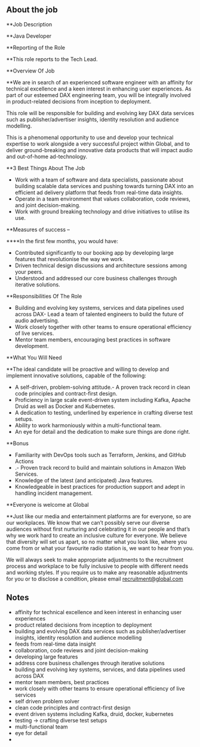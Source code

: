 ## About the job

**Job Description  
  
**Java Developer  
  
**Reporting of the Role  
  
**This role reports to the Tech Lead.  
  
**Overview Of Job  
  
**We are in search of an experienced software engineer with an affinity for technical excellence and a keen interest in enhancing user experiences. As part of our esteemed DAX engineering team, you will be integrally involved in product-related decisions from inception to deployment.  
  
This role will be responsible for building and evolving key DAX data services such as publisher/advertiser insights, identity resolution and audience modelling.  
  
This is a phenomenal opportunity to use and develop your technical expertise to work alongside a very successful project within Global, and to deliver ground-breaking and innovative data products that will impact audio and out-of-home ad-technology.  
  
**3 Best Things About The Job  
  
- Work with a team of software and data specialists, passionate about building scalable data services and pushing towards turning DAX into an efficient ad delivery platform that feeds from real-time data insights.
- Operate in a team environment that values collaboration, code reviews, and joint decision-making.
- Work with ground breaking technology and drive initiatives to utilise its use.  

**Measures of success –  
  
****In the first few months, you would have:  

- Contributed significantly to our booking app by developing large features that revolutionise the way we work.
- Driven technical design discussions and architecture sessions among your peers.
- Understood and addressed our core business challenges through iterative solutions.  

**Responsibilities Of The Role  
  
- Building and evolving key systems, services and data pipelines used across DAX- Lead a team of talented engineers to build the future of audio advertising.
- Work closely together with other teams to ensure operational efficiency of live services.
- Mentor team members, encouraging best practices in software development.  


**What You Will Need  
  
**The ideal candidate will be proactive and willing to develop and implement innovative solutions, capable of the following:  
  

- A self-driven, problem-solving attitude.- A proven track record in clean code principles and contract-first design.
- Proficiency in large scale event-driven system including Kafka, Apache Druid as well as Docker and Kubernetes.
- A dedication to testing, underlined by experience in crafting diverse test setups.
- Ability to work harmoniously within a multi-functional team.
- An eye for detail and the dedication to make sure things are done right.  


**Bonus  
- Familiarity with DevOps tools such as Terraform, Jenkins, and GitHub Actions
- .- Proven track record to build and maintain solutions in Amazon Web Services.
- Knowledge of the latest (and anticipated) Java features.
- Knowledgeable in best practices for production support and adept in handling incident management.  

**Everyone is welcome at Global  
  
**Just like our media and entertainment platforms are for everyone, so are our workplaces. We know that we can’t possibly serve our diverse audiences without first nurturing and celebrating it in our people and that’s why we work hard to create an inclusive culture for everyone. We believe that diversity will set us apart, so no matter what you look like, where you come from or what your favourite radio station is, we want to hear from you.  
  
We will always seek to make appropriate adjustments to the recruitment process and workplace to be fully inclusive to people with different needs and working styles. If you require us to make any reasonable adjustments for you or to disclose a condition, please email recruitment@global.com


## Notes
- affinity for technical excellence and keen interest in enhancing user experiences
- product related decisions from inception to deployment
- building and evolving DAX data services such as publisher/advertiser insights, identity resolution and audience modelling
- feeds from real-time data insight 
- collaboration, code reviews and joint decision-making
- developing large features
- address core business challenges through iterative solutions
- building and evolving key systems, services, and data pipelines used across DAX
- mentor team members, best practices 
- work closely with other teams to ensure operational efficiency of live services
- self driven problem solver
- clean code principles and contract-first design
- event driven systems including Kafka, druid, docker, kubernetes
- testing -> crafting diverse test setups
- multi-functional team
- eye for detail
- 
